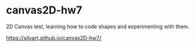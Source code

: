 # canvas2D-hw7
2D Canvas test, learning how to code shapes and experimenting with them.

https://silyart.github.io/canvas2D-hw7/
